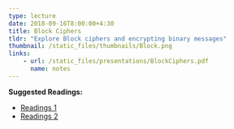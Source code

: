 ```yaml
---
type: lecture
date: 2018-09-16T8:00:00+4:30
title: Block Ciphers
tldr: "Explore Block ciphers and encrypting binary messages"
thumbnail: /static_files/thumbnails/Block.png
links: 
    - url: /static_files/presentations/BlockCiphers.pdf
      name: notes
---
```

**Suggested Readings:**
- [Readings 1](http://example.com)
- [Readings 2](http://example.com)

